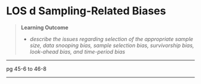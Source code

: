 # LOS d Sampling-Related Biases

> **Learning Outcome**
> 
> - *describe the issues regarding selection of the appropriate sample size, data snooping bias, sample selection bias, survivorship bias, look-ahead bias, and time-period bias*

---

pg 45-6 to 46-8

---